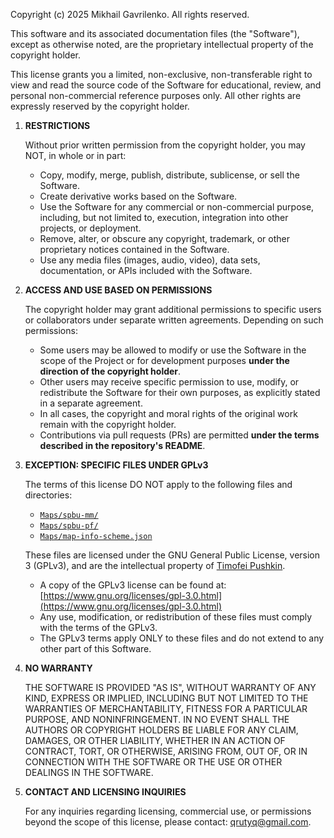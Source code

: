 Copyright (c) 2025 Mikhail Gavrilenko. All rights reserved.

This software and its associated documentation files (the "Software"), except as otherwise noted, are the proprietary intellectual property of the copyright holder.

This license grants you a limited, non-exclusive, non-transferable right to view and read the source code of the Software for educational, review, and personal non-commercial reference purposes only. All other rights are expressly reserved by the copyright holder.

1.  **RESTRICTIONS**

    Without prior written permission from the copyright holder, you may NOT, in whole or in part:

    *   Copy, modify, merge, publish, distribute, sublicense, or sell the Software.
    *   Create derivative works based on the Software.
    *   Use the Software for any commercial or non-commercial purpose, including, but not limited to, execution, integration into other projects, or deployment.
    *   Remove, alter, or obscure any copyright, trademark, or other proprietary notices contained in the Software.
    *   Use any media files (images, audio, video), data sets, documentation, or APIs included with the Software.

2.  **ACCESS AND USE BASED ON PERMISSIONS**

    The copyright holder may grant additional permissions to specific users or collaborators under separate written agreements. Depending on such permissions:

    *   Some users may be allowed to modify or use the Software in the scope of the Project or for development purposes **under the direction of the copyright holder**.
    *   Other users may receive specific permission to use, modify, or redistribute the Software for their own purposes, as explicitly stated in a separate agreement.  
    *   In all cases, the copyright and moral rights of the original work remain with the copyright holder.
    *   Contributions via pull requests (PRs) are permitted **under the terms described in the repository's README**.

3.  **EXCEPTION: SPECIFIC FILES UNDER GPLv3**

    The terms of this license DO NOT apply to the following files and directories:

    *   [`Maps/spbu-mm/`](https://github.com/qrutyy/DepNavIOS/tree/main/Maps/spbu-mm)
    *   [`Maps/spbu-pf/`](https://github.com/qrutyy/DepNavIOS/tree/main/Maps/spbu-pf)
    *   [`Maps/map-info-scheme.json`](https://github.com/qrutyy/DepNavIOS/blob/main/Maps/map-info-scheme.json)

    These files are licensed under the GNU General Public License, version 3 (GPLv3), and are the intellectual property of [Timofei Pushkin](https://github.com/TimPushkin).

    *   A copy of the GPLv3 license can be found at: [https://www.gnu.org/licenses/gpl-3.0.html](https://www.gnu.org/licenses/gpl-3.0.html)
    *   Any use, modification, or redistribution of these files must comply with the terms of the GPLv3.
    *   The GPLv3 terms apply ONLY to these files and do not extend to any other part of this Software.

4.  **NO WARRANTY**

    THE SOFTWARE IS PROVIDED "AS IS", WITHOUT WARRANTY OF ANY KIND, EXPRESS OR IMPLIED, INCLUDING BUT NOT LIMITED TO THE WARRANTIES OF MERCHANTABILITY, FITNESS FOR A PARTICULAR PURPOSE, AND NONINFRINGEMENT. IN NO EVENT SHALL THE AUTHORS OR COPYRIGHT HOLDERS BE LIABLE FOR ANY CLAIM, DAMAGES, OR OTHER LIABILITY, WHETHER IN AN ACTION OF CONTRACT, TORT, OR OTHERWISE, ARISING FROM, OUT OF, OR IN CONNECTION WITH THE SOFTWARE OR THE USE OR OTHER DEALINGS IN THE SOFTWARE.

5.  **CONTACT AND LICENSING INQUIRIES**

    For any inquiries regarding licensing, commercial use, or permissions beyond the scope of this license, please contact: qrutyq@gmail.com.

